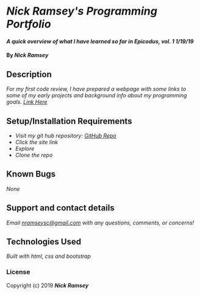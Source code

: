 # _Nick Ramsey's Programming Portfolio_

#### _A quick overview of what I have learned so far in Epicodus, vol. 1 1/19/19_

#### By _**Nick Ramsey**_

## Description

_For my first code review, I have prepared a webpage with some links to some of my early projects and background info about my programming goals. <a href="https://nickramsey6.github.io/programming-portfolio/">Link Here</a>_

## Setup/Installation Requirements

* _Visit my git hub repository: <a href="https://github.com/NickRamsey6/programming-portfolio.git">GitHub Repo</a>_
* _Click the site link_
* _Explore_
* _Clone the repo_


## Known Bugs

_None_

## Support and contact details

_Email nramseysc@gmail.com with any questions, comments, or concerns!_

## Technologies Used

_Built with html, css and bootstrap_

### License

Copyright (c) 2019 **_Nick Ramsey_**
